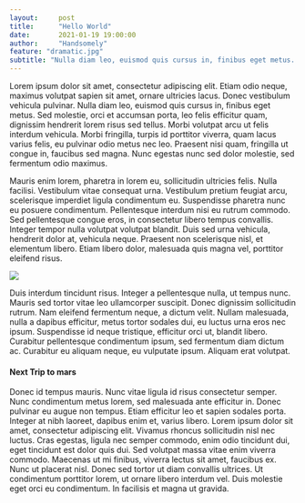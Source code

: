 ```yaml
---
layout:     post
title:      "Hello World"
date:       2021-01-19 19:00:00
author:     "Handsomely"
feature: "dramatic.jpg"
subtitle: "Nulla diam leo, euismod quis cursus in, finibus eget metus. Sed molestie, orci et accumsan porta, leo felis efficitur quam, dignissim hendrerit lorem risus sed tellus. Morbi volutpat arcu ut felis interdum vehicula. Morbi fringilla, turpis id porttitor viverra, quam lacus varius felis, eu pulvinar odio metus nec leo."
---
```

<p>
Lorem ipsum dolor sit amet, consectetur adipiscing elit. Etiam odio neque, maximus volutpat sapien sit amet, ornare ultricies lacus. Donec vestibulum vehicula pulvinar. Nulla diam leo, euismod quis cursus in, finibus eget metus. Sed molestie, orci et accumsan porta, leo felis efficitur quam, dignissim hendrerit lorem risus sed tellus. Morbi volutpat arcu ut felis interdum vehicula. Morbi fringilla, turpis id porttitor viverra, quam lacus varius felis, eu pulvinar odio metus nec leo. Praesent nisi quam, fringilla ut congue in, faucibus sed magna. Nunc egestas nunc sed dolor molestie, sed fermentum odio maximus.
</p>
<p>
Mauris enim lorem, pharetra in lorem eu, sollicitudin ultricies felis. Nulla facilisi. Vestibulum vitae consequat urna. Vestibulum pretium feugiat arcu, scelerisque imperdiet ligula condimentum eu. Suspendisse pharetra nunc eu posuere condimentum. Pellentesque interdum nisi eu rutrum commodo. Sed pellentesque congue eros, in consectetur libero tempus convallis. Integer tempor nulla volutpat volutpat blandit. Duis sed urna vehicula, hendrerit dolor at, vehicula neque. Praesent non scelerisque nisl, et elementum libero. Etiam libero dolor, malesuada quis magna vel, porttitor eleifend risus.
</p>
<img src="{{ site.baseurl}}/assets/images/dramatic.jpg" class="u-full-width" />
<p>
Duis interdum tincidunt risus. Integer a pellentesque nulla, ut tempus nunc. Mauris sed tortor vitae leo ullamcorper suscipit. Donec dignissim sollicitudin rutrum. Nam eleifend fermentum neque, a dictum velit. Nullam malesuada, nulla a dapibus efficitur, metus tortor sodales dui, eu luctus urna eros nec ipsum. Suspendisse id neque tristique, efficitur orci ut, blandit libero. Curabitur pellentesque condimentum ipsum, sed fermentum diam dictum ac. Curabitur eu aliquam neque, eu vulputate ipsum. Aliquam erat volutpat.
</p>
<h4>Next Trip to mars</h4>
<p>
Donec id tempus mauris. Nunc vitae ligula id risus consectetur semper. Nunc condimentum metus lorem, sed malesuada ante efficitur in. Donec pulvinar eu augue non tempus. Etiam efficitur leo et sapien sodales porta. Integer at nibh laoreet, dapibus enim et, varius libero. Lorem ipsum dolor sit amet, consectetur adipiscing elit. Vivamus rhoncus sollicitudin nisl nec luctus. Cras egestas, ligula nec semper commodo, enim odio tincidunt dui, eget tincidunt est dolor quis dui. Sed volutpat massa vitae enim viverra commodo. Maecenas ut mi finibus, viverra lectus sit amet, faucibus ex. Nunc ut placerat nisl. Donec sed tortor ut diam convallis ultrices. Ut condimentum porttitor lorem, ut ornare libero interdum vel. Duis molestie eget orci eu condimentum. In facilisis et magna ut gravida.
</p>
